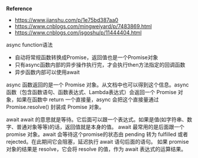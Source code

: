 **Reference**
- https://www.jianshu.com/p/1e75bd387aa0
- https://www.cnblogs.com/mingweiyard/p/7483869.html
- https://www.cnblogs.com/jsgoshu/p/11444404.html

async function语法
- 自动将常规函数转换成Promise，返回值也是一个Promise对象
- 只有async函数内部的异步操作执行完，才会执行then方法指定的回调函数
- 异步函数内部可以使用await

async 函数返回的是一个 Promise 对象。从文档中也可以得到这个信息。async 函数（包含函数语句、函数表达式、Lambda表达式）会返回一个 Promise 对象，如果在函数中 return 一个直接量，async 会把这个直接量通过 Promise.resolve() 封装成 Promise 对象。

await
await 的意思就是等待。它后面可以跟一个表达式。如果是值(如字符串、数字、普通对象等等)的话，返回值就是本身的值。
await 最常用的是后面跟一个 promise 对象。await 会等待这个promise的状态由 pending 转为 fulfilled 或者 rejected。在此期间它会阻塞，延迟执行 await 语句后面的语句。
如果 promise 对象的结果是 resolve，它会将 resolve 的值，作为 await 表达式的运算结果。
